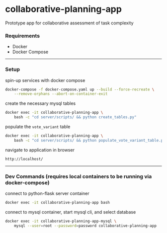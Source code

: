 

# collaborative-planning-app

Prototype app for collaborative assessment of task complexity


### Requirements
- Docker
- Docker Compose
<!-- - Python3 -->


<!-- ---


### All Following Commands Expect a Python Virtual Environment

create virtual environment directory for python
```sh
python3 -m venv venv
```
start virtualenv
```sh
source venv/bin/activate
```
deactivate the virtual environment when finished
```sh
deactivate
``` -->


---


### Setup

spin-up services with docker compose
```sh
docker-compose -f docker-compose.yaml up --build --force-recreate \
	--remove-orphans --abort-on-container-exit
```

create the necessary mysql tables
```sh
docker exec -it collaborative-planning-app \
	bash -c "cd server/scripts/ && python create_tables.py"
```

populate the `vote_variant` table
```sh
docker exec -it collaborative-planning-app \
	bash -c "cd server/scripts/ && python populate_vote_variant_table.py"
```

navigate to application in browser
```sh
http://localhost/
```


---


### Dev Commands (requires local containers to be running via docker-compose)

connect to python-flask server container
```sh
docker exec -it collaborative-planning-app bash
```

connect to mysql container, start mysql cli, and select database
```sh
docker exec -it collaborative-planning-app-mysql \
	mysql --user=root --password=password collaborative-planning-app
```


